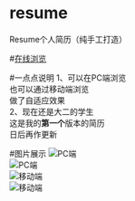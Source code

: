 # resume
Resume个人简历（纯手工打造）

#[在线浏览](http://mrzhaoben.github.io/resume)

#一点点说明
1、可以在PC端浏览  
  也可以通过移动端浏览  
  做了自适应效果  
2、现在还是大二的学生  
这是我的**第一个**版本的简历  
日后再作更新

#图片展示
![PC端](https://github.com/MrZhaoBen/resume/blob/master/images-folder/img1.PNG)  
![PC端](https://github.com/MrZhaoBen/resume/blob/master/images-folder/img2.PNG)  
![移动端](https://github.com/MrZhaoBen/resume/blob/master/images-folder/img3.PNG)  
![移动端](https://github.com/MrZhaoBen/resume/blob/master/images-folder/img4.PNG)
